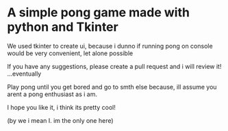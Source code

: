 # A simple pong game made with python and Tkinter

We used tkinter to create ui, because i dunno if running pong on console would be very convenient, let alone possible

If you have any suggestions, please create a pull request and i will review it! ...eventually

Play pong until you get bored and go to smth else because, ill assume you arent a pong enthusiast as i am.

I hope you like it, i think its pretty cool!

(by we i mean I. im the only one here)
